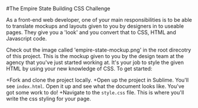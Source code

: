 #The Empire State Building CSS Challenge

As a front-end web developer, one of your main responsibilities is to be able to translate mockups and layouts given to you by designers in to useable pages. They give you a 'look' and you convert that to CSS, HTML and Javascript code.

Check out the image called 'empire-state-mockup.png' in the root direcotry of this project. This is the mockup given to you by the design team at the agency that you've just started working at. It's your job to style the given HTML by using your new knowledge of CSS. To get started:

+Fork and clone the project locally.
+Open up the project in Sublime. You'll see `index.html`. Open it up and see what the document looks like. You've got some work to do!
+Navigate to the `style.css` file. This is where you'll write the css styling for your page.

